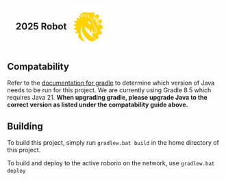 <h2> <img src="https://www.firstinspires.org/sites/default/files/2024-banner/frc_reefscape.gif" width=70 style="vertical-align: middle; margin-right: 20px" alt="">2025 Robot<img src="https://raw.githubusercontent.com/Team-1280/identity/refs/heads/main/assets/img/unsorted/Team_1280_Robotics_Logo_WIP_Master_Final.png" width=100 style="vertical-align: middle" alt=""> </h2>

## Compatability
Refer to the [documentation for gradle](https://docs.gradle.org/current/userguide/compatibility.html) to determine which version of Java needs to be run for this project. We are currently using Gradle 8.5 which requires Java 21.
**When upgrading gradle, please upgrade Java to the correct version as listed under the compatability guide above.**

## Building

To build this project, simply run `gradlew.bat build` in the home directory of this project.

To build and deploy to the active roborio on the network, use `gradlew.bat deploy`